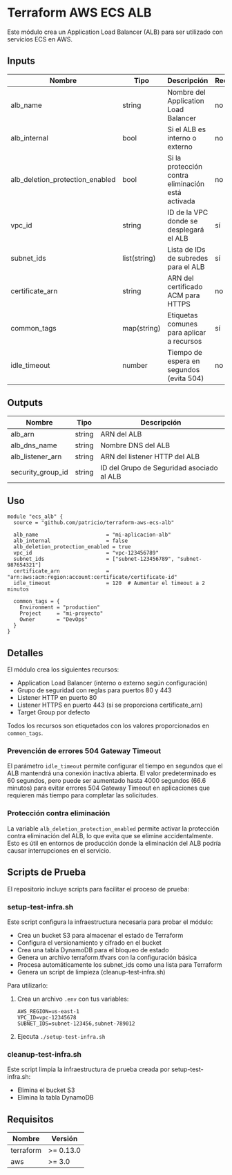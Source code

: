 # Terraform AWS ECS ALB

Este módulo crea un Application Load Balancer (ALB) para ser utilizado con servicios ECS en AWS.

## Inputs

| Nombre                        | Tipo         | Descripción                                | Requerido |
| ----------------------------- | ------------ | ------------------------------------------ | --------- |
| alb_name                      | string       | Nombre del Application Load Balancer       | no        |
| alb_internal                  | bool         | Si el ALB es interno o externo             | no        |
| alb_deletion_protection_enabled | bool       | Si la protección contra eliminación está activada | no  |
| vpc_id                        | string       | ID de la VPC donde se desplegará el ALB    | sí        |
| subnet_ids                    | list(string) | Lista de IDs de subredes para el ALB       | sí        |
| certificate_arn               | string       | ARN del certificado ACM para HTTPS         | no        |
| common_tags                   | map(string)  | Etiquetas comunes para aplicar a recursos  | sí        |
| idle_timeout                  | number       | Tiempo de espera en segundos (evita 504)   | no        |

## Outputs

| Nombre            | Tipo   | Descripción                               |
| ----------------- | ------ | ----------------------------------------- |
| alb_arn           | string | ARN del ALB                               |
| alb_dns_name      | string | Nombre DNS del ALB                        |
| alb_listener_arn  | string | ARN del listener HTTP del ALB             |
| security_group_id | string | ID del Grupo de Seguridad asociado al ALB |

## Uso

```hcl
module "ecs_alb" {
  source = "github.com/patricio/terraform-aws-ecs-alb"

  alb_name                      = "mi-aplicacion-alb"
  alb_internal                  = false
  alb_deletion_protection_enabled = true
  vpc_id                        = "vpc-123456789"
  subnet_ids                    = ["subnet-123456789", "subnet-987654321"]
  certificate_arn               = "arn:aws:acm:region:account:certificate/certificate-id"
  idle_timeout                  = 120  # Aumentar el timeout a 2 minutos
  
  common_tags = {
    Environment = "production"
    Project     = "mi-proyecto"
    Owner       = "DevOps"
  }
}
```

## Detalles

El módulo crea los siguientes recursos:
- Application Load Balancer (interno o externo según configuración)
- Grupo de seguridad con reglas para puertos 80 y 443
- Listener HTTP en puerto 80
- Listener HTTPS en puerto 443 (si se proporciona certificate_arn)
- Target Group por defecto

Todos los recursos son etiquetados con los valores proporcionados en `common_tags`.

### Prevención de errores 504 Gateway Timeout

El parámetro `idle_timeout` permite configurar el tiempo en segundos que el ALB mantendrá una conexión inactiva abierta. El valor predeterminado es 60 segundos, pero puede ser aumentado hasta 4000 segundos (66.6 minutos) para evitar errores 504 Gateway Timeout en aplicaciones que requieren más tiempo para completar las solicitudes.

### Protección contra eliminación

La variable `alb_deletion_protection_enabled` permite activar la protección contra eliminación del ALB, lo que evita que se elimine accidentalmente. Esto es útil en entornos de producción donde la eliminación del ALB podría causar interrupciones en el servicio.

## Scripts de Prueba

El repositorio incluye scripts para facilitar el proceso de prueba:

### setup-test-infra.sh

Este script configura la infraestructura necesaria para probar el módulo:
- Crea un bucket S3 para almacenar el estado de Terraform
- Configura el versionamiento y cifrado en el bucket
- Crea una tabla DynamoDB para el bloqueo de estado
- Genera un archivo terraform.tfvars con la configuración básica
- Procesa automáticamente los subnet_ids como una lista para Terraform
- Genera un script de limpieza (cleanup-test-infra.sh)

Para utilizarlo:
1. Crea un archivo `.env` con tus variables:
   ```
   AWS_REGION=us-east-1
   VPC_ID=vpc-12345678
   SUBNET_IDS=subnet-123456,subnet-789012
   ```
2. Ejecuta `./setup-test-infra.sh`

### cleanup-test-infra.sh

Este script limpia la infraestructura de prueba creada por setup-test-infra.sh:
- Elimina el bucket S3
- Elimina la tabla DynamoDB

## Requisitos

| Nombre    | Versión   |
| --------- | --------- |
| terraform | >= 0.13.0 |
| aws       | >= 3.0    |